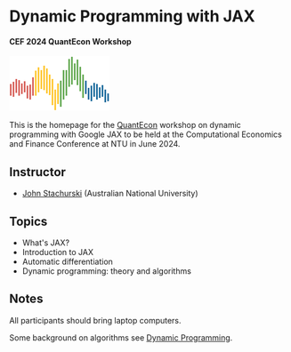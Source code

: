 # Dynamic Programming with JAX

#### CEF 2024 QuantEcon Workshop

![](qe-logo-large.png)

This is the homepage for the [QuantEcon](https://quantecon.org/) workshop on
dynamic programming with Google JAX to be held at the Computational Economics
and Finance Conference at NTU in June 2024.



## Instructor

* [John Stachurski](https://johnstachurski.net/) (Australian National University)

## Topics

* What's JAX?
* Introduction to JAX 
* Automatic differentiation
* Dynamic programming: theory and algorithms

## Notes

All participants should bring laptop computers.  

Some background on algorithms see [Dynamic Programming](https://dp.quantecon.org).


